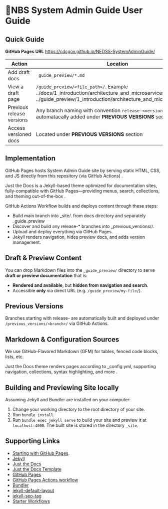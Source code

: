 # 📘NBS System Admin Guide User Guide


## Quick Guide

**GitHub Pages URL** https://cdcgov.github.io/NEDSS-SystemAdminGuide/

| Action                       | Location                              |
|----------------------------|---------------------------------------|
| Add draft docs             | `_guide_preview/*.md`                |
| View a draft page          | `/guide_preview/<file_path>/`. Example ../docs/1_introduction/architecture_and_microservices.html -> ../guide_preview/1_introduction/architecture_and_microservices.html         |
| Previous release versions  | Any branch naming with convention `release-<version>`, will be automatacally added under **PREVIOUS VERSIONS** section |
| Access versioned docs      | Located under **PREVIOUS VERSIONS** section |


## Implementation
GitHub Pages hosts System Admin Guide site by serving static HTML, CSS, and JS directly from this repository (via GitHub Actions) .

Just the Docs is a Jekyll-based theme optimized for documentation sites, fully-compatible with GitHub Pages—providing menus, search, collections, and theming out-of-the-box .

GitHub Actions Workflow builds and deploys content through these steps:

- Build main branch into _site/. from docs directory and separately _guide_preview
- Discover and build any release-* branches into _previous_versions/<branch>/.
- Upload and deploy everything via GitHub Pages.
- Jekyll renders navigation, hides preview docs, and adds version management.


## Draft & Preview Content

You can drop Markdown files into the `_guide_preview/` directory to serve **draft or preview documentation** that is:
- **Rendered and available**, but **hidden from navigation and search**.
- Accessible **only** via direct URL (e.g. `/guide_preview/my-file/`).


## Previous Versions
Branches starting with release- are automatically built and deployed under `/previous_versions/<branch>/` via GitHub Actions.


## Markdown & Configuration Sources
We use GitHub-Flavored Markdown (GFM) for tables, fenced code blocks, lists, etc.

Just the Docs theme renders pages according to _config.yml, supporting navigation, collections, syntax highlighting, and more .



## Building and Previewing Site locally

Assuming Jekyll and Bundler are installed on your computer:

1.  Change your working directory to the root directory of your site.
2.  Run `bundle install`.
3.  Run `bundle exec jekyll serve` to build your site and preview it at `localhost:4000`. The built site is stored in the directory `_site`.



## Supporting Links

- [Starting with GitHub Pages](https://docs.github.com/en/pages/setting-up-a-github-pages-site-with-jekyll/creating-a-github-pages-site-with-jekyll#creating-your-site).
- [Jekyll](https://jekyllrb.com)
- [Just the Docs](https://just-the-docs.github.io/just-the-docs/)
- [Just the Docs Template](https://github.com/just-the-docs/just-the-docs-template)
- [GitHub Pages](https://docs.github.com/en/pages)
- [GitHub Pages Actions workflow](https://github.blog/changelog/2022-07-27-github-pages-custom-github-actions-workflows-beta/)
- [Bundler](https://bundler.io)
- [jekyll-default-layout](https://github.com/benbalter/jekyll-default-layout)
- [jekyll-seo-tag](https://jekyll.github.io/jekyll-seo-tag)
- [Starter Workflows](https://github.com/actions/starter-workflows/blob/main/pages/jekyll.yml)
